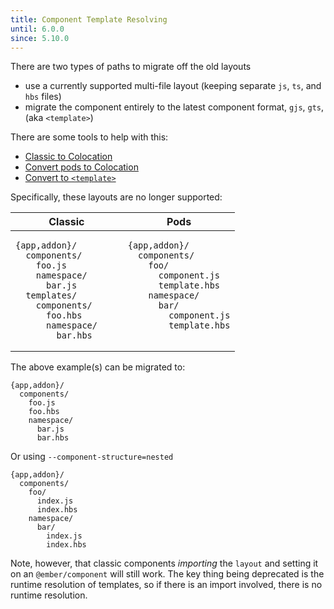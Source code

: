```yaml
---
title: Component Template Resolving 
until: 6.0.0
since: 5.10.0
---
```


There are two types of paths to migrate off the old layouts 
- use a currently supported multi-file layout (keeping separate `js`, `ts`, and `hbs` files)
- migrate the component entirely to the latest component format, `gjs`, `gts`, (aka `<template>`)

There are some tools to help with this:
- [Classic to Colocation](https://github.com/ember-codemods/ember-component-template-colocation-migrator)
- [Convert pods to Colocation](https://github.com/ijlee2/ember-codemod-pod-to-octane)
- [Convert to `<template>`](https://github.com/IgnaceMaes/ember-codemod-template-tag)


Specifically, these layouts are no longer supported:

<table style="width:100%"><thead><tr><th>Classic</th><th>Pods</th></thead>
<tbody><tr><td style="vertical-align:top; width:50%;">

```
{app,addon}/
  components/
    foo.js
    namespace/
      bar.js
  templates/
    components/
      foo.hbs
      namespace/
        bar.hbs
```

</td><td style="vertical-align:top">

```
{app,addon}/
  components/
    foo/
      component.js
      template.hbs
    namespace/
      bar/
        component.js
        template.hbs
```

</td></tr></tbody>
</table>


The above example(s) can be migrated to:

```
{app,addon}/
  components/
    foo.js 
    foo.hbs
    namespace/
      bar.js
      bar.hbs
```

Or using `--component-structure=nested`

```
{app,addon}/
  components/
    foo/
      index.js 
      index.hbs
    namespace/
      bar/
        index.js
        index.hbs
```

Note, however, that classic components _importing_ the `layout` and setting it on an `@ember/component` will still work.
The key thing being deprecated is the runtime resolution of templates, so if there is an import involved, there is no runtime resolution.
